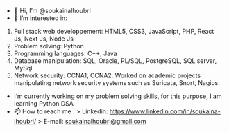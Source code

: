 - 👋 Hi, I’m @soukainalhoubri
- 👀 I’m interested in:
 1. Full stack web developpement: HTML5, CSS3, JavaScript, PHP, React Js, Next Js, Node Js
 2. Problem solving: Python
 3. Programming languages: C++, Java
 3. Database manipulation: SQL, Oracle, PL/SQL, PostgreSQL, SQL server, MySql
 4. Network security: CCNA1, CCNA2. Worked on academic projects manipulating network security systems such as Suricata, Snort, Nagios.
-  I’m currently working on my problem solving skills, for this purpose, I am learning Python DSA
- 📫 How to reach me :
      > Linkedin: https://www.linkedin.com/in/soukaina-lhoubri/
      > E-mail: soukainalhoubri@gmail.com

